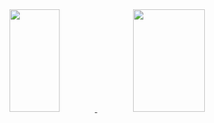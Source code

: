 <div align="center">
  <a href="https://github.com/raypher">
  <img height="180em" width="42%"src="https://github-readme-stats.vercel.app/api?username=raypher&show_icons=true&theme=dracula&include_all_commits=true&count_private=true"/>
  <img height="180em" width="50%"src="https://github-readme-stats.vercel.app/api/top-langs/?username=raypher&layout=compact&langs_count=7&theme=dracula"/>
</div>

